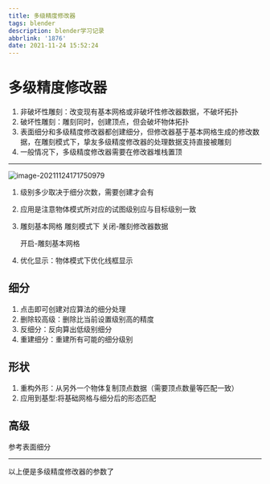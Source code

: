 ```yaml
---
title: 多级精度修改器
tags: blender
description: blender学习记录
abbrlink: '1876'
date: 2021-11-24 15:52:24
---
```


# 多级精度修改器

1. 非破坏性雕刻：改变现有基本网格或非破坏性修改器数据，不破坏拓扑
2. 破坏性雕刻：雕刻同时，创建顶点，但会破坏物体拓扑
3. 表面细分和多级精度修改器都创建细分，但修改器基于基本网格生成的修改数据，在雕刻模式下，挚友多级精度修改器的处理数据支持直接被雕刻
4. 一般情况下，多级精度修改器需要在修改器堆栈置顶

---

![image-20211124171750979](https://cdn.jsdelivr.net/gh/lafew/picgo_xyz@main//img/image-20211124171750979.png)

1. 级别多少取决于细分次数，需要创建才会有

2. 应用是注意物体模式所对应的试图级别应与目标级别一致

3. 雕刻基本网格 雕刻模式下 关闭-雕刻修改器数据

   开启-雕刻基本网格

4. 优化显示：物体模式下优化线框显示

## 细分

1. 点击即可创建对应算法的细分处理
2. 删除较高级：删除比当前设置级别高的精度
3. 反细分：反向算出低级别细分
4. 重建细分：重建所有可能的细分级别

## 形状

1. 重构外形：从另外一个物体复制顶点数据（需要顶点数量等匹配一致）
2. 应用到基型:将基础网格与细分后的形态匹配

## 高级

参考表面细分

---

以上便是多级精度修改器的参数了
